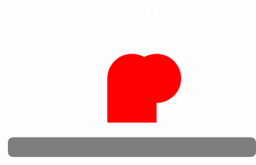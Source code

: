 # Kalplerin-Krali-esi
<!DOCTYPE html>
<html lang="ar">
<head>
  <meta charset="UTF-8">
  <title>meriam - أحبك بكل لغات العالم</title>
  <style>
    body {
      /* إضافة صورة خلفية معبرة عن الحب */
      background-image: url('https://example.com/love-background.jpg'); /* استبدل الرابط بالصورة المناسبة */
      background-size: cover; /* لتغطية كامل الشاشة */
      background-position: center; /* لتمركز الصورة */
      background-repeat: no-repeat; /* لمنع تكرار الصورة */
      font-family: Arial, sans-serif;
      direction: rtl;
      text-align: center;
      margin: 0;
      padding: 0;
      color: #fff; /* تغيير لون النص إلى أبيض ليكون واضحًا على الخلفية */
    }
    /* زر القلب */
    .heart-button {
      background: red;
      border: none;
      width: 100px;
      height: 90px;
      position: relative;
      cursor: pointer;
      outline: none;
      margin-top: 100px;
    }
    .heart-button:before,
    .heart-button:after {
      content: "";
      background: red;
      border-radius: 50%;
      width: 100px;
      height: 100px;
      position: absolute;
      top: -50px;
    }
    .heart-button:before {
      left: 0;
    }
    .heart-button:after {
      left: 50px;
    }
    /* مظهر منطقة العرض */
    #output {
      margin-top: 30px;
      font-size: 20px;
      line-height: 1.6;
      color: #fff; /* تغيير لون النص إلى أبيض */
      max-width: 600px;
      margin-left: auto;
      margin-right: auto;
      padding: 20px;
      background-color: rgba(0, 0, 0, 0.5); /* خلفية شبه شفافة للنص */
      border-radius: 10px; /* إضافة حدود مستديرة */
    }
  </style>
</head>
<body>
  <button class="heart-button" onclick="showLove()"></button>
  <div id="output"></div>
  <script>
    function showLove() {
      // قائمة ترجمات عبارة "أحبك" بلغات متعددة
      var translations = [
        "I love you",               // English
        "Te amo",                   // Spanish
        "Je t'aime",                // French
        "Ti amo",                   // Italian
        "Ich liebe dich",           // German
        "Eu te amo",                // Portuguese
        "Я тебя люблю",             // Russian
        "我爱你",                   // Chinese (Simplified)
        "愛してる",                 // Japanese
        "사랑해",                  // Korean
        "मैं तुमसे प्यार करता हूँ",   // Hindi (masculine)
        "أحبك",                    // Arabic
        "Seni seviyorum",           // Turkish
        "Te iubesc",                // Romanian
        "Kocham cię",               // Polish
        "Ani ohev otach",           // Hebrew (male to female)
        "Aš tave myliu"             // Lithuanian
      ];
      
      // دمج كل عبارة مع الاسم "meriam"
      var result = "";
      for (var i = 0; i < translations.length; i++) {
        result += "meriam: " + translations[i] + "<br>";
      }
      
      // عرض النتيجة في عنصر #output
      document.getElementById("output").innerHTML = result;
    }
  </script>
</body>
</html>
